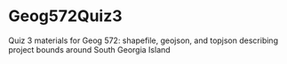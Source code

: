 # Geog572Quiz3
Quiz 3 materials for Geog 572: shapefile, geojson, and topjson describing project bounds around South Georgia Island
